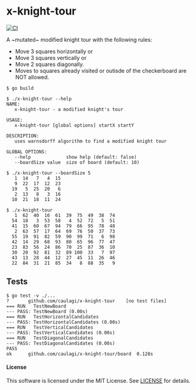 # x-knight-tour

[![CI](https://github.com/caulagi/x-knight-tour/actions/workflows/ci.yaml/badge.svg)](https://github.com/caulagi/x-knight-tour/actions/workflows/ci.yaml)

A ~mutated~ modified knight tour with the following rules:

* Move 3 squares horizontally or
* Move 3 squares vertically or
* Move 2 squares diagonally.
* Moves to squares already visited or outisde of the checkerboard are NOT allowed.

```shell
$ go build

$ ./x-knight-tour --help
NAME:
   x-knight-tour - a modified knight's tour

USAGE:
   x-knight-tour [global options] startX startY

DESCRIPTION:
   uses warnsdorff algorithm to find a modified knight tour

GLOBAL OPTIONS:
   --help             show help (default: false)
   --boardSize value  size of board (default: 10)

$ ./x-knight-tour --boardSize 5
   1  14   7   4  15
   9  22  17  12  23
  19   5  25  20   6
   2  13   8   3  16
  10  21  18  11  24

$ ./x-knight-tour
   1  62  40  16  61  39  75  49  38  74
  54  18   3  53  58   4  52  72   5  51
  41  15  60  67  94  79  66  95  78  48
   2  63  57  17  64  69  76  50  37  73
  55  19  91  82  59  90  99  71   6  98
  42  14  29  68  93  80  65  96  77  47
  23  83  56  24  86  70  25  87  36  10
  30  20  92  81  32  89 100  33   7  97
  43  13  28  44  12  27  45  11  26  46
  22  84  31  21  85  34   8  88  35   9
```

## Tests

```
$ go test -v ./...
?   	github.com/caulagi/x-knight-tour	[no test files]
=== RUN   TestNewBoard
--- PASS: TestNewBoard (0.00s)
=== RUN   TestHorizontalCandidates
--- PASS: TestHorizontalCandidates (0.00s)
=== RUN   TestVerticalCandidates
--- PASS: TestVerticalCandidates (0.00s)
=== RUN   TestDiagonalCandidates
--- PASS: TestDiagonalCandidates (0.00s)
PASS
ok  	github.com/caulagi/x-knight-tour/board	0.128s
```

#### License

This software is licensed under the MIT License. See [LICENSE](LICENSE) for details.